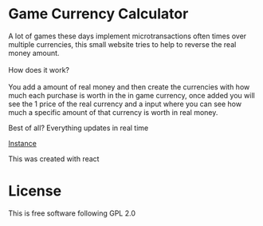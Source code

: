 # Game Currency Calculator

A lot of games these days implement microtransactions often times over
multiple currencies, this small website tries to help to reverse the
real money amount.
<br /> <br />
How does it work?
<br /> <br />
You add a amount of real money and then create the currencies with how
much each purchase is worth in the in game currency, once added you
will see the 1 price of the real currency and a input where you can
see how much a specific amount of that currency is worth in real
money.

Best of all? Everything updates in real time


[Instance](https://www.game-currency.org/)

This was created with react

# License
This is free software following GPL 2.0